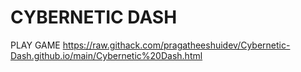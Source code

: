 # CYBERNETIC DASH
PLAY GAME https://raw.githack.com/pragatheeshuidev/Cybernetic-Dash.github.io/main/Cybernetic%20Dash.html
